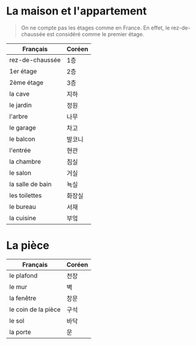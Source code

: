 # La maison et l'appartement

> On ne compte pas les étages comme en France. En effet, le rez-de-chaussée est considéré comme le premier étage.

| Français         | Coréen |
| ---------------- | ------ |
| rez-de-chaussée  | 1층    |
| 1er étage        | 2층    |
| 2ème étage       | 3층    |
| la cave          | 지하   |
| le jardin        | 정원   |
| l'arbre          | 나무   |
| le garage        | 차고   |
| le balcon        | 발코니 |
| l'entrée         | 현관   |
| la chambre       | 침실   |
| le salon         | 거실   |
| la salle de bain | 뇩실   |
| les toilettes    | 화장실 |
| le bureau        | 서재   |
| la cuisine       | 부엌   |

# La pièce

| Français            | Coréen |
| ------------------- | ------ |
| le plafond          | 천장   |
| le mur              | 벽     |
| la fenêtre          | 창문   |
| le coin de la pièce | 구석   |
| le sol              | 바닥   |
| la porte            | 문     |
